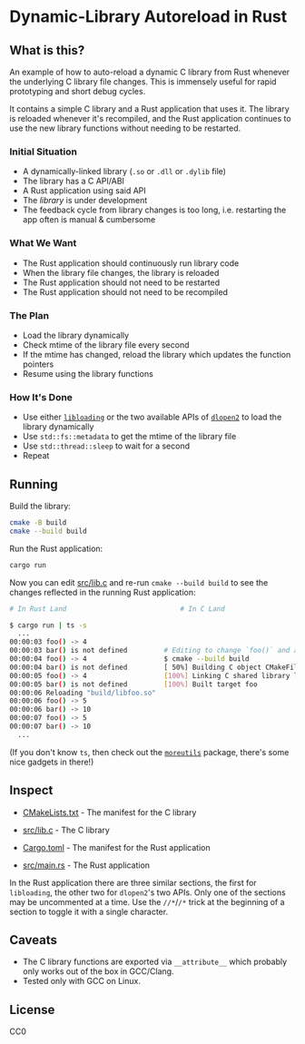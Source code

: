 # Dynamic-Library Autoreload in Rust


## What is this?

An example of how to auto-reload a dynamic C library from Rust whenever the
underlying C library file changes. This is immensely useful for rapid
prototyping and short debug cycles.

It contains a simple C library and a Rust application that uses it. The library
is reloaded whenever it's recompiled, and the Rust application continues to use
the new library functions without needing to be restarted.


### Initial Situation
- A dynamically-linked library (`.so` or `.dll` or `.dylib` file)
- The library has a C API/ABI
- A Rust application using said API
- The _library_ is under development
- The feedback cycle from library changes is too long, i.e. restarting the app
  often is manual & cumbersome

### What We Want
- The Rust application should continuously run library code
- When the library file changes, the library is reloaded
- The Rust application should not need to be restarted
- The Rust application should not need to be recompiled

### The Plan
- Load the library dynamically
- Check mtime of the library file every second
- If the mtime has changed, reload the library which updates the function
  pointers
- Resume using the library functions

### How It's Done
- Use either [`libloading`](https://crates.io/crates/libloading) or the two
  available APIs of [`dlopen2`](https://crates.io/crates/dlopen2) to load the
  library dynamically
- Use `std::fs::metadata` to get the mtime of the library file
- Use `std::thread::sleep` to wait for a second
- Repeat


## Running

Build the library:

```sh
cmake -B build
cmake --build build
```

Run the Rust application:

```sh
cargo run
```

Now you can edit [src/lib.c](src/lib.c) and re-run `cmake --build build` to see
the changes reflected in the running Rust application:


```sh
# In Rust Land                            # In C Land

$ cargo run | ts -s
  ...
00:00:03 foo() -> 4
00:00:03 bar() is not defined         # Editing to change `foo()` and add `bar()`
00:00:04 foo() -> 4                   $ cmake --build build
00:00:04 bar() is not defined         [ 50%] Building C object CMakeFiles/foo.dir/src/lib.c.o
00:00:05 foo() -> 4                   [100%] Linking C shared library libfoo.so
00:00:05 bar() is not defined         [100%] Built target foo
00:00:06 Reloading "build/libfoo.so"
00:00:06 foo() -> 5
00:00:06 bar() -> 10
00:00:07 foo() -> 5
00:00:07 bar() -> 10
  ...
```

(If you don't know `ts`, then check out the
[`moreutils`](https://joeyh.name/code/moreutils) package, there's some nice
gadgets in there!)

## Inspect

- [CMakeLists.txt](CMakeLists.txt) - The manifest for the C library
- [src/lib.c](src/lib.c) - The C library

- [Cargo.toml](Cargo.toml) - The manifest for the Rust application
- [src/main.rs](src/main.rs) - The Rust application

In the Rust application there are three similar sections, the first for
`libloading`, the other two for `dlopen2`'s two APIs. Only one of the sections
may be uncommented at a time. Use the `//*`/`/*` trick at the beginning of
a section to toggle it with a single character.


## Caveats

- The C library functions are exported via `__attribute__` which probably only
  works out of the box in GCC/Clang.
- Tested only with GCC on Linux.

## License

CC0
